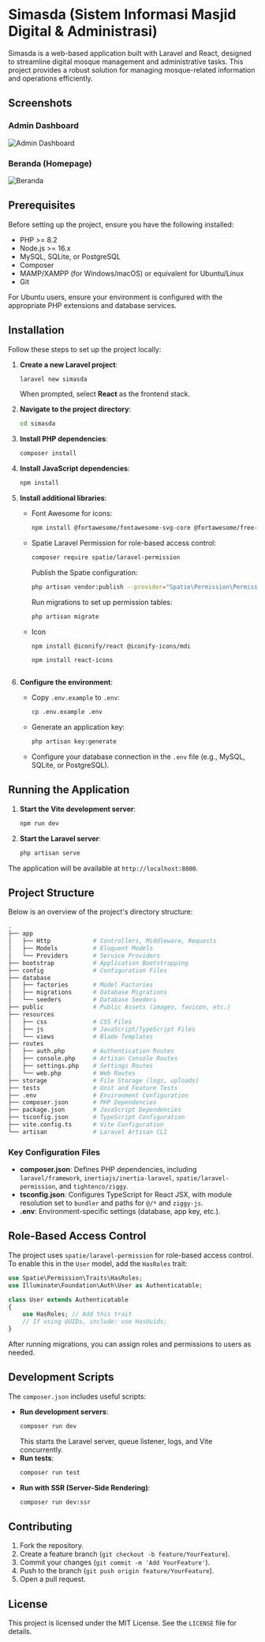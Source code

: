 # Simasda (Sistem Informasi Masjid Digital & Administrasi)

Simasda is a web-based application built with Laravel and React, designed to streamline digital mosque management and administrative tasks. This project provides a robust solution for managing mosque-related information and operations efficiently.

## Screenshots

### Admin Dashboard
![Admin Dashboard](/public/admin/assets/images/image.png)

### Beranda (Homepage)
![Beranda](/public/admin/assets/images/image-fe.png)

## Prerequisites

Before setting up the project, ensure you have the following installed:
- PHP >= 8.2
- Node.js >= 16.x
- MySQL, SQLite, or PostgreSQL
- Composer
- MAMP/XAMPP (for Windows/macOS) or equivalent for Ubuntu/Linux
- Git

For Ubuntu users, ensure your environment is configured with the appropriate PHP extensions and database services.

## Installation

Follow these steps to set up the project locally:

1. **Create a new Laravel project**:
   ```bash
   laravel new simasda
   ```
   When prompted, select **React** as the frontend stack.

2. **Navigate to the project directory**:
   ```bash
   cd simasda
   ```

3. **Install PHP dependencies**:
   ```bash
   composer install
   ```

4. **Install JavaScript dependencies**:
   ```bash
   npm install
   ```

5. **Install additional libraries**:
   - Font Awesome for icons:
     ```bash
     npm install @fortawesome/fontawesome-svg-core @fortawesome/free-solid-svg-icons @fortawesome/free-brands-svg-icons @fortawesome/react-fontawesome
     ```
   - Spatie Laravel Permission for role-based access control:
     ```bash
     composer require spatie/laravel-permission
     ```
     Publish the Spatie configuration:
     ```bash
     php artisan vendor:publish --provider="Spatie\Permission\PermissionServiceProvider"
     ```
     Run migrations to set up permission tables:
     ```bash
     php artisan migrate
     ```
   - Icon
     ```bash
     npm install @iconify/react @iconify-icons/mdi
     ```
     ```bash
     npm install react-icons
     ```
     ```bash
     
     ```

6. **Configure the environment**:
   - Copy `.env.example` to `.env`:
     ```bash
     cp .env.example .env
     ```
   - Generate an application key:
     ```bash
     php artisan key:generate
     ```
   - Configure your database connection in the `.env` file (e.g., MySQL, SQLite, or PostgreSQL).

## Running the Application

1. **Start the Vite development server**:
   ```bash
   npm run dev
   ```

2. **Start the Laravel server**:
   ```bash
   php artisan serve
   ```

The application will be available at `http://localhost:8000`.

## Project Structure

Below is an overview of the project's directory structure:

```bash
.
├── app
│   ├── Http            # Controllers, Middleware, Requests
│   ├── Models          # Eloquent Models
│   └── Providers       # Service Providers
├── bootstrap           # Application Bootstrapping
├── config              # Configuration Files
├── database
│   ├── factories       # Model Factories
│   ├── migrations      # Database Migrations
│   └── seeders         # Database Seeders
├── public              # Public Assets (images, favicon, etc.)
├── resources
│   ├── css             # CSS Files
│   ├── js              # JavaScript/TypeScript Files
│   └── views           # Blade Templates
├── routes
│   ├── auth.php        # Authentication Routes
│   ├── console.php     # Artisan Console Routes
│   ├── settings.php    # Settings Routes
│   └── web.php         # Web Routes
├── storage             # File Storage (logs, uploads)
├── tests               # Unit and Feature Tests
├── .env                # Environment Configuration
├── composer.json       # PHP Dependencies
├── package.json        # JavaScript Dependencies
├── tsconfig.json       # TypeScript Configuration
├── vite.config.ts      # Vite Configuration
└── artisan             # Laravel Artisan CLI
```

### Key Configuration Files
- **composer.json**: Defines PHP dependencies, including `laravel/framework`, `inertiajs/inertia-laravel`, `spatie/laravel-permission`, and `tightenco/ziggy`.
- **tsconfig.json**: Configures TypeScript for React JSX, with module resolution set to `bundler` and paths for `@/*` and `ziggy-js`.
- **.env**: Environment-specific settings (database, app key, etc.).

## Role-Based Access Control

The project uses `spatie/laravel-permission` for role-based access control. To enable this in the `User` model, add the `HasRoles` trait:

```php
use Spatie\Permission\Traits\HasRoles;
use Illuminate\Foundation\Auth\User as Authenticatable;

class User extends Authenticatable
{
    use HasRoles; // Add this trait
    // If using UUIDs, include: use HasUuids;
}
```

After running migrations, you can assign roles and permissions to users as needed.

## Development Scripts

The `composer.json` includes useful scripts:
- **Run development servers**:
  ```bash
  composer run dev
  ```
  This starts the Laravel server, queue listener, logs, and Vite concurrently.
- **Run tests**:
  ```bash
  composer run test
  ```
- **Run with SSR (Server-Side Rendering)**:
  ```bash
  composer run dev:ssr
  ```

## Contributing

1. Fork the repository.
2. Create a feature branch (`git checkout -b feature/YourFeature`).
3. Commit your changes (`git commit -m 'Add YourFeature'`).
4. Push to the branch (`git push origin feature/YourFeature`).
5. Open a pull request.

## License

This project is licensed under the MIT License. See the `LICENSE` file for details.
